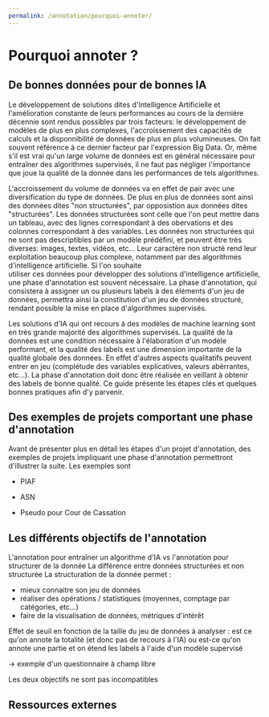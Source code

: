 ```yaml
---
permalink: /annotation/pourquoi-annoter/
---
```


# Pourquoi annoter ? 

## De bonnes données pour de bonnes IA 

Le développement de solutions dites d'Intelligence Artificielle et l'amélioration constante de leurs performances
au cours de la dernière décennie sont rendus possibles par trois facteurs: le développement de modèles 
de plus en plus complexes, l'accroissement des capacités de calculs et la disponnibilité de données de 
plus en plus volumineuses. On fait souvent référence à ce dernier facteur par l'expression Big Data. Or, même 
s'il est vrai qu'un large volume de données est en général nécessaire pour entraîner des algorithmes supervisés,
il ne faut pas négliger l'importance que joue la qualité de la donnée dans les performances de tels algorithmes.

L'accroissement du volume de données va en effet de pair avec une diversification du type de données. De plus en 
plus de données sont ainsi des données dites "non structurées", par opposistion aux données dites 
"structurées". Les données structurées sont celle que l'on peut mettre dans un tableau, avec des lignes correspondant à des obervations et 
des colonnes correspondant à des variables. Les données non structurées qui ne sont pas descriptibles par un modèle
prédéfini, et peuvent être très diverses: images, textes, vidéos, etc... Leur caractère non structé rend leur
exploitation beaucoup plus complexe, notamment par des algorithmes d'intelligence artificielle. Si l'on souhaite  
utiliser ces données pour développer des solutions d'intelligence artificielle, une phase d'annotation est 
souvent nécessaire. La phase d'annotation, qui consistera à assigner un ou plusieurs labels à des éléments d'un jeu de 
données, permettra ainsi la constitution d'un jeu de données structuré, rendant possible la mise en 
place d'algorithmes supervisés. 

Les solutions d'IA qui ont recours à des modèles de machine learning sont en très grande majorité des 
algorithmes supervisés. La qualité de la données est une condition nécessaire à l'élaboration d'un modèle performant, 
et la qualité des labels est une dimension importante de la qualité globale des données. En effet d'autres aspects 
qualitatifs peuvent entrer en jeu (complétude des variables explicatives, valeurs abérrantes, etc...). La phase d'annotation 
doit donc être réalisée en veillant à obtenir des labels de bonne qualité. Ce guide présente les étapes clés et quelques 
bonnes pratiques afin d'y parvenir. 



## Des exemples de projets comportant une phase d'annotation 


Avant de présenter plus en détail les étapes d'un projet d'annotation, des exemples de projets impliquant
une phase d'annotation permettront d'illustrer la suite. 
Les exemples sont 
- PIAF

- ASN 
 
- Pseudo pour Cour de Cassation 

## Les différents objectifs de l'annotation 

L'annotation pour entraîner un algorithme d'IA vs l'annotation pour structurer de la donnée
La différence entre données structurées et non structurée
La structuration de la donnée permet : 
- mieux connaitre son jeu de données 
- réaliser des opérations / statistiques (moyennes, comptage par catégories, etc...)
- faire de la visualisation de données, métriques d'intérêt

Effet de seuil en fonction de la taille du jeu de données à analyser : est ce qu'on annote 
la totalité (et donc pas de recours à l'IA) ou est-ce qu'on annote une partie et on étend les labels à l'aide 
d'un modèle supervisé

-> exemple d'un questionnaire à champ libre 

Les deux objectifs ne sont pas incompatibles 


## Ressources externes 